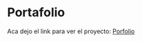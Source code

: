 # Portafolio
Aca dejo el link para ver el proyecto: <a href="https://portafolio-one-wine.vercel.app">Porfolio</a>
